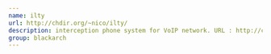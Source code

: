 ```yaml
---
name: ilty
url: http://chdir.org/~nico/ilty/
description: interception phone system for VoIP network. URL : http://chdir.org/~nico/ilty/ Groups : blackarch blackarch-voip
group: blackarch
---
```


